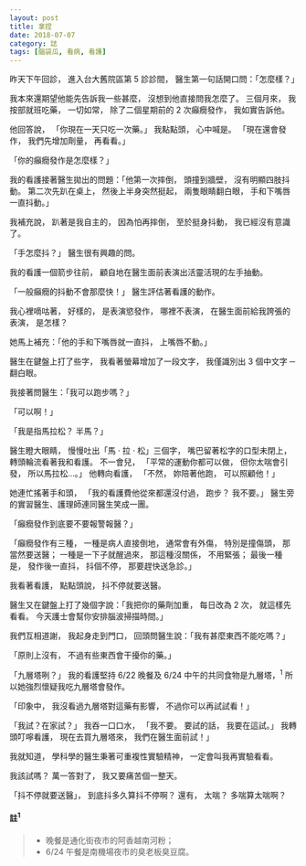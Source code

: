 ```yaml
---
layout: post
title: 拿捏
date: 2018-07-07
category: 誌
tags: [腦袋瓜, 看病, 看護]
---
```


昨天下午回診，
進入台大舊院區第 5 診診間，
醫生第一句話開口問：「怎麼樣？」

我本來還期望他能先告訴我一些甚麼，
沒想到他直接問我怎麼了。
三個月來，
我按部就班吃藥，
一切如常，
除了二個星期前的 2 次癲癇發作，
我如實告訴他。

<!--more-->
他回答說，
「你現在一天只吃一次藥。」
我點點頭，
心中喊是。
「現在還會發作，
我們先增加劑量，
再看看。」

「你的癲癇發作是怎麼樣？」

我的看護接著醫生拋出的問題：「他第一次摔倒，
頭撞到牆壁，
沒有明顯四肢抖動。
第二次先趴在桌上，
然後上半身突然挺起，
兩隻眼睛翻白眼，
手和下嘴唇一直抖動。」

我補充說，
趴著是我自主的，
因為怕再摔倒，
至於挺身抖動，
我已經沒有意識了。

「手怎麼抖？」
醫生很有興趣的問。

我的看護一個箭步往前，
顧自地在醫生面前表演出活靈活現的左手抽動。

「一般癲癇的抖動不會那麼快！」
醫生評估著看護的動作。

我心裡嘀咕著，
好樣的，
是表演慾發作，
哪裡不表演，
在醫生面前給我誇張的表演，
是怎樣？

她馬上補充：「他的手和下嘴唇就一直抖，
上嘴唇不動。」

醫生在鍵盤上打了些字，
我看著螢幕增加了一段文字，
我僅識別出 3 個中文字 ─ 翻白眼。


我接著問醫生：「我可以跑步嗎？」

「可以啊！」

「我是指馬拉松？ 半馬？」

醫生瞪大眼睛，
慢慢吐出「馬 ‧ 拉 ‧ 松」三個字，
嘴巴留著松字的口型未閉上，
轉頭輪流看著我和看護。
不一會兒，
「平常的運動你都可以做，
但你太喘會引發，
所以馬拉松...。」
他轉向看護，
「不然，
妳陪著他跑，
可以照顧他！」

她連忙搖著手和頭，
「我的看護費他從來都還沒付過，
跑步？
我不要。」
醫生旁的實習醫生、護理師連同醫生笑成一團。

「癲癇發作到底要不要報警報醫？」

「癲癇發作有三種，
一種是病人直接倒地，
通常會有外傷，
特別是撞傷頭，
那當然要送醫；
一種是一下子就醒過來，
那這種沒關係，
不用緊張；
最後一種是，
發作後一直抖，
抖個不停，
那要趕快送急診。」

我看著看護，
點點頭說，
抖不停就要送醫。

醫生又在鍵盤上打了幾個字說：「我把你的藥劑加重，
每日改為 2 次，
就這樣先看看。
今天護士會幫你安排腦波掃描時間。」

我們互相道謝，
我起身走到門口，
回頭問醫生說：「我有甚麼東西不能吃嗎？」

「原則上沒有，
不過有些東西會干擾你的藥。」

「九層塔咧？」
我的看護堅持 6/22 晚餐及 6/24 中午的共同食物是九層塔，<sup>1</sup>
所以她強烈懷疑我吃九層塔會發作。

「印象中，
我沒看過九層塔對這藥有影響，
不過你可以再試試看！」

「我試？在家試？」
我吞一口口水，
「我不要。
要試的話，
我要在這試。」
我轉頭叮嚀看護，
現在去買九層塔來，
我們在醫生面前試！」

我就知道，
學科學的醫生秉著可重複性實驗精神，
一定會叫我再實驗看看。

我該試嗎？
萬一答對了，
我又要痛苦個一整天。

「抖不停就要送醫」，
到底抖多久算抖不停啊？
還有，
太喘？
多喘算太喘啊？

#### 註<sup>1</sup>
>- 晚餐是通化街夜市的阿香越南河粉； 
>- 6/24 午餐是南機場夜市的臭老板臭豆腐。
